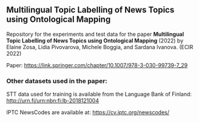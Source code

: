 ## Multilingual Topic Labelling of News Topics using Ontological Mapping
Repository for the experiments and test data for the paper **Multilingual Topic Labelling of News Topics using Ontological Mapping** (2022) by Elaine Zosa, Lidia Pivovarova, Michele Boggia, and Sardana Ivanova. (ECIR 2022)

Paper: https://link.springer.com/chapter/10.1007/978-3-030-99739-7_29

### Other datasets used in the paper:
STT data used for training is available from the Language Bank of Finland: http://urn.fi/urn:nbn:fi:lb-2018121004

IPTC NewsCodes are available at: https://cv.iptc.org/newscodes/



